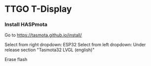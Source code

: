 # TTGO T-Display

### Install HASPmota

Go to https://tasmota.github.io/install/

Select from right dropdown: ESP32
Select from left dropdown: Under release section "Tasmota32 LVGL (english)"

Erase flash

